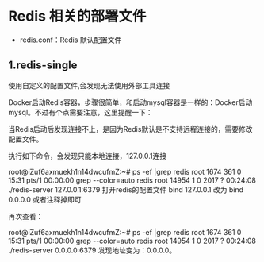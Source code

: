 # Redis 相关的部署文件
- redis.conf：Redis 默认配置文件


## 1.redis-single
使用自定义的配置文件,会发现无法使用外部工具连接

Docker启动Redis容器，步骤很简单，和启动mysql容器是一样的：Docker启动mysql。不过有个点需要注意，这里提醒一下：

当Redis启动后发现连接不上，是因为Redis默认是不支持远程连接的，需要修改配置文件。

执行如下命令，会发现只能本地连接，127.0.0.1连接

root@iZuf6axmuekh1n14dwcufmZ:~# ps -ef |grep redis
root      1674   361  0 15:31 pts/1    00:00:00 grep --color=auto redis
root     14954     1  0  2017 ?        00:24:08 ./redis-server 127.0.0.1:6379
打开redis的配置文件
bind 127.0.0.1
改为 
bind 0.0.0.0
或者注释掉即可

再次查看：

root@iZuf6axmuekh1n14dwcufmZ:~# ps -ef |grep redis
root      1674   361  0 15:31 pts/1    00:00:00 grep --color=auto redis
root     14954     1  0  2017 ?        00:24:08 ./redis-server 0.0.0.0:6379
发现地址变为：0.0.0.0。

